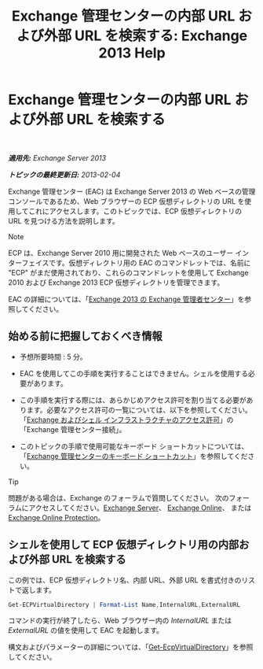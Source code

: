 ﻿---
title: 'Exchange 管理センターの内部 URL および外部 URL を検索する: Exchange 2013 Help'
TOCTitle: Exchange 管理センターの内部 URL および外部 URL を検索する
ms:assetid: 3ddb30ff-a405-4b9d-8d77-2d7a3a5ab8fa
ms:mtpsurl: https://technet.microsoft.com/ja-jp/library/JJ680108(v=EXCHG.150)
ms:contentKeyID: 49896217
ms.date: 04/24/2018
mtps_version: v=EXCHG.150
ms.translationtype: HT
---

# Exchange 管理センターの内部 URL および外部 URL を検索する

 

_**適用先:** Exchange Server 2013_

_**トピックの最終更新日:** 2013-02-04_

Exchange 管理センター (EAC) は Exchange Server 2013 の Web ベースの管理コンソールであるため、Web ブラウザーの ECP 仮想ディレクトリの URL を使用してこれにアクセスします。このトピックでは、ECP 仮想ディレクトリの URL を見つける方法を説明します。


> [!NOTE]
> ECP は、Exchange Server 2010 用に開発された Web ベースのユーザー インターフェイスです。仮想ディレクトリ用の EAC のコマンドレットでは、名前に "ECP" がまだ使用されており、これらのコマンドレットを使用して Exchange 2010 および Exchange 2013 ECP 仮想ディレクトリを管理できます。



EAC の詳細については、「[Exchange 2013 の Exchange 管理者センター](exchange-admin-center-in-exchange-2013-exchange-2013-help.md)」を参照してください。

## 始める前に把握しておくべき情報

  - 予想所要時間 : 5 分。

  - EAC を使用してこの手順を実行することはできません。シェルを使用する必要があります。

  - この手順を実行する際には、あらかじめアクセス許可を割り当てる必要があります。必要なアクセス許可の一覧については、以下を参照してください。「[Exchange およびシェル インフラストラクチャのアクセス許可](exchange-and-shell-infrastructure-permissions-exchange-2013-help.md)」の「Exchange 管理センター接続」。

  - このトピックの手順で使用可能なキーボード ショートカットについては、「[Exchange 管理センターのキーボード ショートカット](keyboard-shortcuts-in-the-exchange-admin-center-exchange-online-protection-help.md)」を参照してください。


> [!TIP]
> 問題がある場合は、Exchange のフォーラムで質問してください。 次のフォーラムにアクセスしてください。<A href="https://go.microsoft.com/fwlink/p/?linkid=60612">Exchange Server</A>、 <A href="https://go.microsoft.com/fwlink/p/?linkid=267542">Exchange Online</A>、 または <A href="https://go.microsoft.com/fwlink/p/?linkid=285351">Exchange Online Protection</A>。



## シェルを使用して ECP 仮想ディレクトリ用の内部および外部 URL を検索する

この例では、ECP 仮想ディレクトリ名、内部 URL、外部 URL を書式付きのリストで返します。

```powershell
Get-ECPVirtualDirectory | Format-List Name,InternalURL,ExternalURL
```

コマンドの実行が終了したら、Web ブラウザー内の *InternalURL* または *ExternalURL* の値を使用して EAC を起動します。

構文およびパラメーターの詳細については、「[Get-EcpVirtualDirectory](https://technet.microsoft.com/ja-jp/library/dd351058\(v=exchg.150\))」を参照してください。

